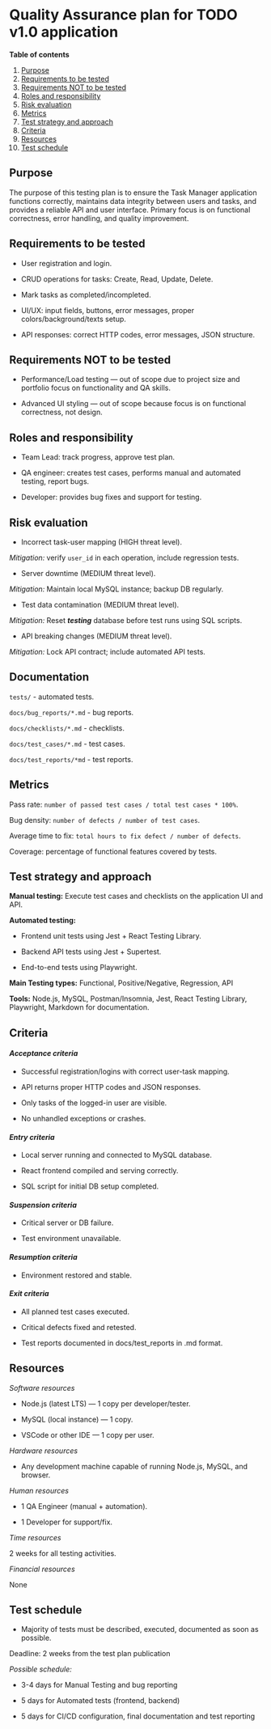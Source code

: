 # Quality Assurance plan for TODO v1.0 application

**Table of contents**

1) [Purpose](#purpose)
2) [Requirements to be tested](#requirements-to-be-tested)
3) [Requirements NOT to be tested](#requirements-not-to-be-tested)
4) [Roles and responsibility](#roles-and-responsibility)
5) [Risk evaluation](#risk-evaluation)
6) [Metrics](#metrics)
7) [Test strategy and approach](#test-strategy-and-approach)
8) [Criteria](#criteria)
9) [Resources](#resources)
10) [Test schedule](#test-schedule)

## Purpose

The purpose of this testing plan is to ensure the Task Manager application functions correctly, maintains data integrity between users and tasks, and provides a reliable API and user interface. Primary focus is on functional correctness, error handling, and quality improvement.

## Requirements to be tested

- User registration and login.

- CRUD operations for tasks: Create, Read, Update, Delete.

- Mark tasks as completed/incompleted.

- UI/UX: input fields, buttons, error messages, proper colors/background/texts setup.

- API responses: correct HTTP codes, error messages, JSON structure.

## Requirements NOT to be tested

- Performance/Load testing — out of scope due to project size and portfolio focus on functionality and QA skills.

- Advanced UI styling — out of scope because focus is on functional correctness, not design.

## Roles and responsibility

- Team Lead: track progress, approve test plan.

- QA engineer: creates test cases, performs manual and automated testing, report bugs.

- Developer: provides bug fixes and support for testing.

## Risk evaluation

- Incorrect task-user mapping (HIGH threat level).

*Mitigation:* verify `user_id` in each operation, include regression tests.

- Server downtime (MEDIUM threat level).

*Mitigation:* Maintain local MySQL instance; backup DB regularly.

- Test data contamination (MEDIUM threat level).

*Mitigation:* Reset ***testing*** database before test runs using SQL scripts.

- API breaking changes (MEDIUM threat level).

*Mitigation:* Lock API contract; include automated API tests.

## Documentation

`tests/` - automated tests.

`docs/bug_reports/*.md` - bug reports.

`docs/checklists/*.md` - checklists.

`docs/test_cases/*.md` - test cases.

`docs/test_reports/*md` - test reports.

## Metrics

Pass rate: `number of passed test cases / total test cases * 100%`.

Bug density: `number of defects / number of test cases`.

Average time to fix: `total hours to fix defect / number of defects`.

Coverage: percentage of functional features covered by tests.

## Test strategy and approach

**Manual testing:** Execute test cases and checklists on the application UI and API.

**Automated testing:**

- Frontend unit tests using Jest + React Testing Library.

- Backend API tests using Jest + Supertest.

- End-to-end tests using Playwright.

**Main Testing types:** Functional, Positive/Negative, Regression, API

**Tools:** Node.js, MySQL, Postman/Insomnia, Jest, React Testing Library, Playwright, Markdown for documentation.

## Criteria

#### *Acceptance criteria*

- Successful registration/logins with correct user-task mapping.

- API returns proper HTTP codes and JSON responses.

- Only tasks of the logged-in user are visible.

- No unhandled exceptions or crashes.

#### *Entry criteria*

- Local server running and connected to MySQL database.

- React frontend compiled and serving correctly.

- SQL script for initial DB setup completed.

#### *Suspension criteria*

- Critical server or DB failure.

- Test environment unavailable.

#### *Resumption criteria*

- Environment restored and stable.

#### *Exit criteria*

- All planned test cases executed.

- Critical defects fixed and retested.

- Test reports documented in docs/test_reports in .md format.

## Resources

*Software resources*

- Node.js (latest LTS) — 1 copy per developer/tester.

- MySQL (local instance) — 1 copy.

- VSCode or other IDE — 1 copy per user.

*Hardware resources*

- Any development machine capable of running Node.js, MySQL, and browser.

*Human resources*

- 1 QA Engineer (manual + automation).

- 1 Developer for support/fix.

*Time resources*

2 weeks for all testing activities.

*Financial resources*

None

## Test schedule

- Majority of tests must be described, executed, documented as soon as possible.

Deadline: 2 weeks from the test plan publication

*Possible schedule:*

- 3-4 days for Manual Testing and bug reporting

- 5 days for Automated tests (frontend, backend)

- 5 days for CI/CD configuration, final documentation and test reporting
